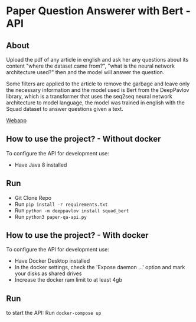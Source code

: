 # Paper Question Answerer with Bert - API


## About

Upload the pdf of any article in english and ask her any questions about its content "where the dataset came from?", "what is the neural network architecture used?" then and the model will answer the question.

Some filters are applied to the article to remove the garbage and leave only the necessary information and the model used is Bert from the DeepPavlov library, which is a transformer that uses the seq2seq neural network architecture to model language, the model was trained in english with the Squad dataset to answer questions given a text.

[Webapp](https://github.com/lucasraggi89/paper-qa-bert-webapp)

## How to use the project? - Without docker

To configure the API for development use:
- Have Java 8 installed

## Run
- Git Clone Repo
- Run `pip install -r requirements.txt`
- Run `python -m deeppavlov install squad_bert`
- Run `python3 paper-qa-api.py`

## How to use the project? - With docker

To configure the API for development use:
- Have Docker Desktop installed
- In the docker settings, check the 'Expose daemon ...' option and mark your disks as shared drives
- Increase the docker ram limit to at least 4gb

## Run
to start the API:
Run `docker-compose up`



